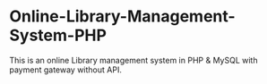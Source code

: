 # Online-Library-Management-System-PHP
This is an online Library management system in PHP &amp; MySQL with payment gateway without API.
